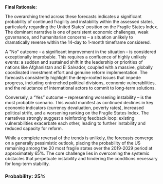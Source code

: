 **Final Rationale:**

The overarching trend across these forecasts indicates a significant probability of continued fragility and instability within the assessed states, particularly regarding the United States’ position on the Fragile States Index. The dominant narrative is one of persistent economic challenges, weak governance, and humanitarian concerns – a situation unlikely to dramatically reverse within the 14-day to 1-month timeframe considered.

A "No" outcome – a significant improvement in the situation – is considered exceptionally improbable. This requires a confluence of highly unlikely events: a sudden and sustained shift in the leadership or priorities of nations like Afghanistan and El Salvador, coupled with a massive, globally coordinated investment effort and genuine reform implementation. The forecasts consistently highlight the deep-rooted issues that impede progress, including entrenched political divisions, economic vulnerabilities, and the reluctance of international actors to commit to long-term solutions.

Conversely, a “Yes” outcome – representing worsening instability – is the most probable scenario. This would manifest as continued declines in key economic indicators (currency devaluation, poverty rates), increased political strife, and a worsening ranking on the Fragile States Index. The narratives strongly suggest a reinforcing feedback loop: existing vulnerabilities exacerbate each other, leading to further instability and reduced capacity for reform. 

While a complete reversal of the trends is unlikely, the forecasts converge on a generally pessimistic outlook, placing the probability of the US remaining among the 20 most fragile states over the 2019-2029 period at approximately 65%.  The core challenge lies in overcoming the systemic obstacles that perpetuate instability and hindering the conditions necessary for long-term stability.

### Probability: 25%